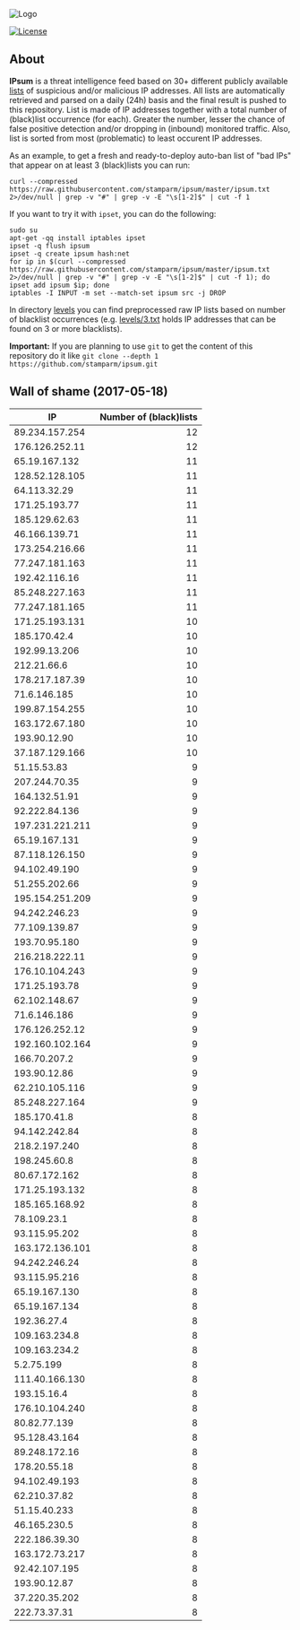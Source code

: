 ![Logo](logo.png)

[![License](https://img.shields.io/badge/license-Public_domain-red.svg)](https://wiki.creativecommons.org/wiki/Public_domain)

About
----

**IPsum** is a threat intelligence feed based on 30+ different publicly available [lists](https://github.com/stamparm/maltrail) of suspicious and/or malicious IP addresses. All lists are automatically retrieved and parsed on a daily (24h) basis and the final result is pushed to this repository. List is made of IP addresses together with a total number of (black)list occurrence (for each). Greater the number, lesser the chance of false positive detection and/or dropping in (inbound) monitored traffic. Also, list is sorted from most (problematic) to least occurent IP addresses.

As an example, to get a fresh and ready-to-deploy auto-ban list of "bad IPs" that appear on at least 3 (black)lists you can run:

```
curl --compressed https://raw.githubusercontent.com/stamparm/ipsum/master/ipsum.txt 2>/dev/null | grep -v "#" | grep -v -E "\s[1-2]$" | cut -f 1
```

If you want to try it with `ipset`, you can do the following:

```
sudo su
apt-get -qq install iptables ipset
ipset -q flush ipsum
ipset -q create ipsum hash:net
for ip in $(curl --compressed https://raw.githubusercontent.com/stamparm/ipsum/master/ipsum.txt 2>/dev/null | grep -v "#" | grep -v -E "\s[1-2]$" | cut -f 1); do ipset add ipsum $ip; done
iptables -I INPUT -m set --match-set ipsum src -j DROP
```

In directory [levels](levels) you can find preprocessed raw IP lists based on number of blacklist occurrences (e.g. [levels/3.txt](levels/3.txt) holds IP addresses that can be found on 3 or more blacklists).

**Important:** If you are planning to use `git` to get the content of this repository do it like `git clone --depth 1 https://github.com/stamparm/ipsum.git`

Wall of shame (2017-05-18)
----

|IP|Number of (black)lists|
|---|--:|
89.234.157.254|12
176.126.252.11|12
65.19.167.132|11
128.52.128.105|11
64.113.32.29|11
171.25.193.77|11
185.129.62.63|11
46.166.139.71|11
173.254.216.66|11
77.247.181.163|11
192.42.116.16|11
85.248.227.163|11
77.247.181.165|11
171.25.193.131|10
185.170.42.4|10
192.99.13.206|10
212.21.66.6|10
178.217.187.39|10
71.6.146.185|10
199.87.154.255|10
163.172.67.180|10
193.90.12.90|10
37.187.129.166|10
51.15.53.83|9
207.244.70.35|9
164.132.51.91|9
92.222.84.136|9
197.231.221.211|9
65.19.167.131|9
87.118.126.150|9
94.102.49.190|9
51.255.202.66|9
195.154.251.209|9
94.242.246.23|9
77.109.139.87|9
193.70.95.180|9
216.218.222.11|9
176.10.104.243|9
171.25.193.78|9
62.102.148.67|9
71.6.146.186|9
176.126.252.12|9
192.160.102.164|9
166.70.207.2|9
193.90.12.86|9
62.210.105.116|9
85.248.227.164|9
185.170.41.8|8
94.142.242.84|8
218.2.197.240|8
198.245.60.8|8
80.67.172.162|8
171.25.193.132|8
185.165.168.92|8
78.109.23.1|8
93.115.95.202|8
163.172.136.101|8
94.242.246.24|8
93.115.95.216|8
65.19.167.130|8
65.19.167.134|8
192.36.27.4|8
109.163.234.8|8
109.163.234.2|8
5.2.75.199|8
111.40.166.130|8
193.15.16.4|8
176.10.104.240|8
80.82.77.139|8
95.128.43.164|8
89.248.172.16|8
178.20.55.18|8
94.102.49.193|8
62.210.37.82|8
51.15.40.233|8
46.165.230.5|8
222.186.39.30|8
163.172.73.217|8
92.42.107.195|8
193.90.12.87|8
37.220.35.202|8
222.73.37.31|8
